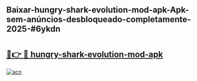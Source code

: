 ## Baixar-hungry-shark-evolution-mod-apk-Apk-sem-anúncios-desbloqueado-completamente-2025-#6ykdn

# <h2><a href="https://ainizakaria.my?title=hungry-shark-evolution-mod-apk&ref=20M">🔗👉 🔴 hungry-shark-evolution-mod-apk</a></h2>

[![acn](https://github.com/user-attachments/assets/0f9c940e-d8b0-45ae-aac7-cd30a18b3e1c)](https://ainizakaria.my?title=hungry-shark-evolution-mod-apk&ref=20M)

